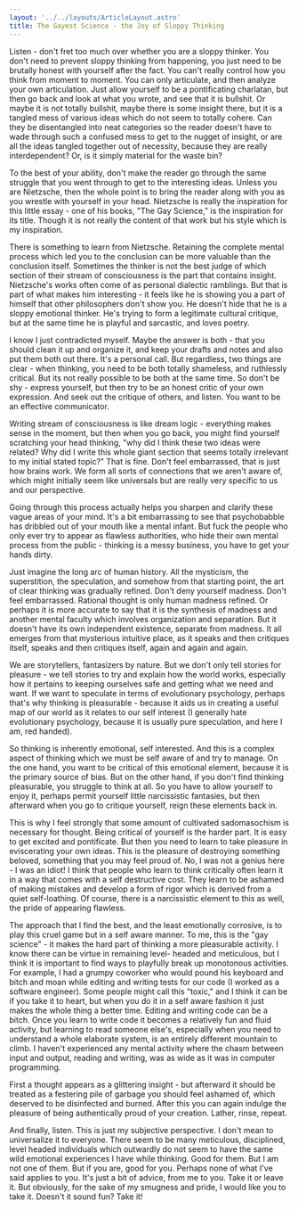 ```yaml
---
layout: '../../layouts/ArticleLayout.astro'
title: The Gayest Science - the Joy of Sloppy Thinking
---
```


Listen - don't fret too much over whether you are a sloppy thinker. You don't need to prevent sloppy thinking from happening, you just need to be brutally honest with yourself after the fact. You can't really control how you think from moment to moment. You can only articulate, and then analyze your own articulation. Just allow yourself to be a pontificating charlatan, but then go back and look at what you wrote, and see that it is bullshit. Or maybe it is not totally bullshit, maybe there is some insight there, but it is a tangled mess of various ideas which do not seem to totally cohere. Can they be disentangled into neat categories so the reader doesn't have to wade through such a confused mess to get to the nugget of insight, or are all the ideas tangled together out of necessity, because they are really interdependent? Or, is it simply material for the waste bin?

To the best of your ability, don't make the reader go through the same struggle that you went through to get to the interesting ideas. Unless you are Nietzsche, then the whole point is to bring the reader along with you as you wrestle with yourself in your head. Nietzsche is really the inspiration for this little essay - one of his books, "The Gay Science," is the inspiration for its title. Though it is not really the content of that work but his style which is my inspiration.

There is something to learn from Nietzsche. Retaining the complete mental process which led you to the conclusion can be more valuable than the conclusion itself. Sometimes the thinker is not the best judge of which section of their stream of consciousness is the part that contains insight. Nietzsche's works often come of as personal dialectic ramblings. But that is part of what makes him interesting - it feels like he is showing you a part of himself that other philosophers don't show you. He doesn't hide that he is a sloppy emotional thinker. He's trying to form a legitimate cultural critique, but at the same time he is playful and sarcastic, and loves poetry.

I know I just contradicted myself. Maybe the answer is both -  that you should clean it up and organize it, and keep your drafts and notes and also put them both out there. It's a personal call. But regardless, two things are clear - when thinking, you need to be both totally shameless, and ruthlessly critical. But its not really possible to be both at the same time. So don't be shy - express yourself, but then try to be an honest critic of your own expression. And seek out the critique of others, and listen. You want to be an effective communicator.

Writing stream of consciousness is like dream logic - everything makes sense in the moment, but then when you go back, you might find yourself scratching your head thinking, "why did I think these two ideas were related? Why did I write this whole giant section that seems totally irrelevant to my initial stated topic?" That is fine. Don't feel embarrassed, that is just how brains work. We form all sorts of connections that we aren't aware of, which might initially seem like universals but are really very specific to us and our perspective.

Going through this process actually helps you sharpen and clarify these vague areas of your mind. It's a bit embarrassing to see that psychobabble has dribbled out of your mouth like a mental infant. But fuck the people who only ever try to appear as flawless authorities, who hide their own mental process from the public - thinking is a messy business, you have to get your hands dirty.

Just imagine the long arc of human history. All the mysticism, the superstition, the speculation, and somehow from that starting point, the art of clear thinking was gradually refined. Don't deny yourself madness. Don't feel embarrassed. Rational thought is only human madness refined. Or perhaps it is more accurate to say that it is the synthesis of madness and another mental faculty which involves organization and separation. But it doesn't have its own independent existence, separate from madness. It all emerges from that mysterious intuitive place, as it speaks and then critiques itself, speaks and then critiques itself, again and again and again.

We are storytellers, fantasizers by nature. But we don't only tell stories for pleasure - we tell stories to try and explain how the world works, especially how it pertains to keeping ourselves safe and getting what we need and want. If we want to speculate in terms of evolutionary psychology, perhaps that's why thinking is pleasurable - because it aids us in creating a useful map of our world as it relates to our self interest (I generally hate evolutionary psychology, because it is usually pure speculation, and here I am, red handed).

So thinking is inherently emotional, self interested. And this is a complex aspect of thinking which we must be self aware of and try to manage. On the one hand, you want to be critical of this emotional element, because it is the primary source of bias. But on the other hand, if you don't find thinking pleasurable, you struggle to think at all. So you have to allow yourself to enjoy it, perhaps permit yourself little narcissistic fantasies, but then afterward when you go to critique yourself, reign these elements back in.

This is why I feel strongly that some amount of cultivated sadomasochism is necessary for thought. Being critical of yourself is the harder part. It is easy to get excited and pontificate. But then you need to learn to take pleasure in eviscerating your own ideas. This is the pleasure of destroying something beloved, something that you may feel proud of. No, I was not a genius here - I was an idiot! I think that people who learn to think critically often learn it in a way that comes with a self destructive cost. They learn to be ashamed of making mistakes and develop a form of rigor which is derived from a quiet self-loathing. Of course, there is a narcissistic element to this as well, the pride of appearing flawless.

The approach that I find the best, and the least emotionally corrosive, is to play this cruel game but in a self aware manner. To me, this is the "gay science" - it makes the hard part of thinking a more pleasurable activity. I know there can be virtue in remaining level- headed and meticulous, but I think it is important to find ways to playfully break up monotonous activities. For example, I had a grumpy coworker who would pound his keyboard and bitch and moan while editing and writing tests for our code (I worked as a software engineer). Some people might call this "toxic," and I think it can be if you take it to heart, but when you do it in a self aware fashion it just makes the whole thing a better time. Editing and writing code can be a bitch. Once you learn to write code it becomes a relatively fun and fluid activity, but learning to read someone else's, especially when you need to understand a whole elaborate system, is an entirely different mountain to climb. I haven't experienced any mental activity where the chasm between input and output, reading and writing, was as wide as it was in computer programming.

First a thought appears as a glittering insight - but afterward it should be treated as a festering pile of garbage you should feel ashamed of, which deserved to be disinfected and burned. After this you can again indulge the pleasure of being authentically proud of your creation. Lather, rinse, repeat.

And finally, listen. This is just my subjective perspective. I don't mean to universalize it to everyone. There seem to be many meticulous, disciplined, level headed individuals which outwardly do not seem to have the same wild emotional experiences I have while thinking. Good for them. But I am not one of them. But if you are, good for you. Perhaps none of what I've said applies to you. It's just a bit of advice, from me to you. Take it or leave it. But obviously, for the sake of my smugness and pride, I would like you to take it. Doesn't it sound fun? Take it!
